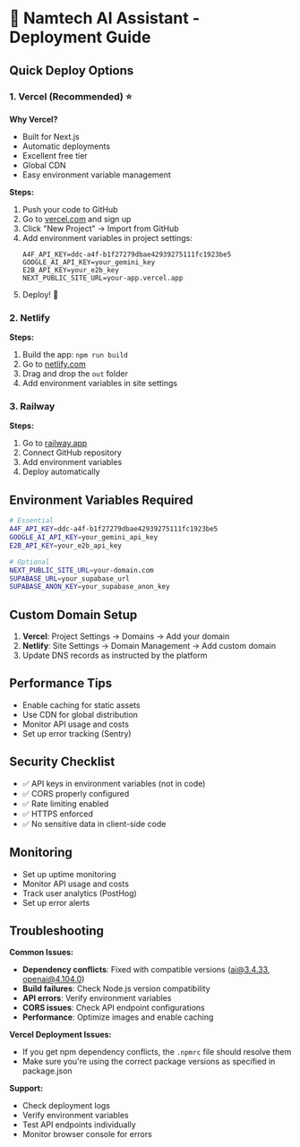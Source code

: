 # 🚀 Namtech AI Assistant - Deployment Guide

## Quick Deploy Options

### 1. Vercel (Recommended) ⭐

**Why Vercel?**
- Built for Next.js
- Automatic deployments
- Excellent free tier
- Global CDN
- Easy environment variable management

**Steps:**
1. Push your code to GitHub
2. Go to [vercel.com](https://vercel.com) and sign up
3. Click "New Project" → Import from GitHub
4. Add environment variables in project settings:
   ```
   A4F_API_KEY=ddc-a4f-b1f27279dbae42939275111fc1923be5
   GOOGLE_AI_API_KEY=your_gemini_key
   E2B_API_KEY=your_e2b_key
   NEXT_PUBLIC_SITE_URL=your-app.vercel.app
   ```
5. Deploy! 🎉

### 2. Netlify

**Steps:**
1. Build the app: `npm run build`
2. Go to [netlify.com](https://netlify.com)
3. Drag and drop the `out` folder
4. Add environment variables in site settings

### 3. Railway

**Steps:**
1. Go to [railway.app](https://railway.app)
2. Connect GitHub repository
3. Add environment variables
4. Deploy automatically

## Environment Variables Required

```bash
# Essential
A4F_API_KEY=ddc-a4f-b1f27279dbae42939275111fc1923be5
GOOGLE_AI_API_KEY=your_gemini_api_key
E2B_API_KEY=your_e2b_api_key

# Optional
NEXT_PUBLIC_SITE_URL=your-domain.com
SUPABASE_URL=your_supabase_url
SUPABASE_ANON_KEY=your_supabase_anon_key
```

## Custom Domain Setup

1. **Vercel**: Project Settings → Domains → Add your domain
2. **Netlify**: Site Settings → Domain Management → Add custom domain
3. Update DNS records as instructed by the platform

## Performance Tips

- Enable caching for static assets
- Use CDN for global distribution
- Monitor API usage and costs
- Set up error tracking (Sentry)

## Security Checklist

- ✅ API keys in environment variables (not in code)
- ✅ CORS properly configured
- ✅ Rate limiting enabled
- ✅ HTTPS enforced
- ✅ No sensitive data in client-side code

## Monitoring

- Set up uptime monitoring
- Monitor API usage and costs
- Track user analytics (PostHog)
- Set up error alerts

## Troubleshooting

**Common Issues:**
- **Dependency conflicts**: Fixed with compatible versions (ai@3.4.33, openai@4.104.0)
- **Build failures**: Check Node.js version compatibility
- **API errors**: Verify environment variables
- **CORS issues**: Check API endpoint configurations
- **Performance**: Optimize images and enable caching

**Vercel Deployment Issues:**
- If you get npm dependency conflicts, the `.npmrc` file should resolve them
- Make sure you're using the correct package versions as specified in package.json

**Support:**
- Check deployment logs
- Verify environment variables
- Test API endpoints individually
- Monitor browser console for errors
